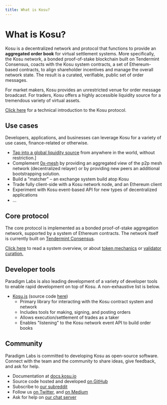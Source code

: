 ```yaml
---
title: What is Kosu?
---
```


# What is Kosu?

Kosu is a decentralized network and protocol that functions to provide an **aggregated order book** for virtual settlement systems. More specifically, the Kosu network, a bonded proof-of-stake blockchain built on Tendermint Consensus, coacts with the Kosu system contracts, a set of Ethereum-based contracts, to align shareholder incentives and manage the overall network state. The result is a curated, verifiable, public set of order messages.

For market makers, Kosu provides an unrestricted venue for order message broadcast. For traders, Kosu offers a highly accessible liquidity source for a tremendous variety of virtual assets.

[Click here](./overview/) for a technical introduction to the Kosu protocol.

## Use cases

Developers, applications, and businesses can leverage Kosu for a variety of use cases, finance-related or otherwise.

-   [Tap into a global liquidity source](./overview/readme.md#protocol-design) from anywhere in the world, without restriction.]
-   Complement [0x-mesh](https://github.com/0xProject/0x-mesh) by providing an aggregated view of the p2p mesh network (decentralized relayer) or by providing new peers an additional bootstrapping solution.
-   Build a "matcher" – an exchange system build atop Kosu
-   Trade fully client-side with a Kosu network node, and an Ethereum client
-   Experiment with Kosu event-based API for new types of decentralized applications
-   ...

## Core protocol

The core protocol is implemented as a bonded proof-of-stake aggregation network, supported by a system of Ethereum contracts. The network itself is currently built on [Tendermint Consensus](https://tendermint.com/).

[Click here](./overview/) to read a system overview, or about [token mechanics](./overview/token-mechanics) or [validator curation.](./overview/validator-curation)

## Developer tools

Paradigm Labs is also leading development of a variety of developer tools to enable rapid development on top of Kosu. A non-exhaustive list is below.

-   [Kosu.js](./kosu.js/) (source code [here](https://github.com/ParadigmFoundation/kosu-monorepo))
    -   Primary library for interacting with the Kosu contract system and network
    -   Includes tools for making, signing, and posting orders
    -   Allows execution/settlement of trades as a taker
    -   Enables "listening" to the Kosu network event API to build order books

## Community

Paradigm Labs is committed to developing Kosu as open-source software. Connect with the team and the community to share ideas, give feedback, and ask for help.

-   Documentation at [docs.kosu.io](https://docs.kosu.io)
-   Source code hosted and developed [on GitHub](https://github.com/ParadigmFoundation)
-   Subscribe to [our subreddit](https://reddit.com/r/ParadigmFoundation)
-   Follow us [on Twitter](https://twitter.com/paradigm_io), and [on Medium](https://medium.com/paradigm-foundation)
-   Ask for help on [our chat server](https://chat.paradigm.market)
